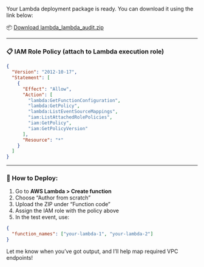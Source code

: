 Your Lambda deployment package is ready. You can download it using the link below:

📦 [Download lambda_lambda_audit.zip](sandbox:/mnt/data/lambda_lambda_audit.zip)

---

### 📋 IAM Role Policy (attach to Lambda execution role)

```json
{
  "Version": "2012-10-17",
  "Statement": [
    {
      "Effect": "Allow",
      "Action": [
        "lambda:GetFunctionConfiguration",
        "lambda:GetPolicy",
        "lambda:ListEventSourceMappings",
        "iam:ListAttachedRolePolicies",
        "iam:GetPolicy",
        "iam:GetPolicyVersion"
      ],
      "Resource": "*"
    }
  ]
}
```

---

### 🚀 How to Deploy:

1. Go to **AWS Lambda > Create function**
2. Choose “Author from scratch”
3. Upload the ZIP under “Function code”
4. Assign the IAM role with the policy above
5. In the test event, use:
```json
{
  "function_names": ["your-lambda-1", "your-lambda-2"]
}
```

Let me know when you’ve got output, and I’ll help map required VPC endpoints!
